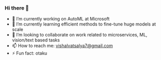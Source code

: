 ### Hi there 👋


- 🔭 I’m currently working on AutoML at Microsoft
- 🌱 I’m currently learning efficient methods to fine-tune huge models at scale
- 👯 I’m looking to collaborate on work related to microservices, ML, vision/text based tasks
- 📫 How to reach me: vishalvatsalya7@gmail.com
- ⚡ Fun fact: otaku

